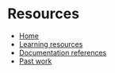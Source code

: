 # Resources

* [Home](README.md)
* [Learning resources](learning-resources.md)
* [Documentation references](doc-references.md)
* [Past work](past-work.md)
